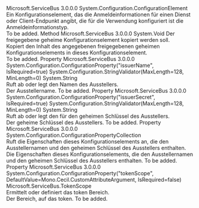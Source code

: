 <Type Name="SharedSecretElement" FullName="Microsoft.ServiceBus.Configuration.SharedSecretElement">
  <TypeSignature Language="C#" Value="public class SharedSecretElement : System.Configuration.ConfigurationElement" />
  <TypeSignature Language="ILAsm" Value=".class public auto ansi beforefieldinit SharedSecretElement extends System.Configuration.ConfigurationElement" />
  <TypeSignature Language="DocId" Value="T:Microsoft.ServiceBus.Configuration.SharedSecretElement" />
  <TypeSignature Language="VB.NET" Value="Public Class SharedSecretElement&#xA;Inherits ConfigurationElement" />
  <TypeSignature Language="F#" Value="type SharedSecretElement = class&#xA;    inherit ConfigurationElement" />
  <AssemblyInfo>
    <AssemblyName>Microsoft.ServiceBus</AssemblyName>
    <AssemblyVersion>3.0.0.0</AssemblyVersion>
  </AssemblyInfo>
  <Base>
    <BaseTypeName>System.Configuration.ConfigurationElement</BaseTypeName>
  </Base>
  <Interfaces />
  <Docs>
    <summary>Ein Konfigurationselement, das die Anmeldeinformationen für einen Dienst oder Client-Endpunkt angibt, die für die Verwendung konfiguriert ist die <see cref="T:Microsoft.ServiceBus.SharedSecretTokenProvider" /> Anmeldeinformationstyp.</summary>
    <remarks>To be added.</remarks>
  </Docs>
  <Members>
    <Member MemberName="CopyFrom">
      <MemberSignature Language="C#" Value="public void CopyFrom (Microsoft.ServiceBus.Configuration.SharedSecretElement source);" />
      <MemberSignature Language="ILAsm" Value=".method public hidebysig instance void CopyFrom(class Microsoft.ServiceBus.Configuration.SharedSecretElement source) cil managed" />
      <MemberSignature Language="DocId" Value="M:Microsoft.ServiceBus.Configuration.SharedSecretElement.CopyFrom(Microsoft.ServiceBus.Configuration.SharedSecretElement)" />
      <MemberSignature Language="VB.NET" Value="Public Sub CopyFrom (source As SharedSecretElement)" />
      <MemberSignature Language="F#" Value="member this.CopyFrom : Microsoft.ServiceBus.Configuration.SharedSecretElement -&gt; unit" Usage="sharedSecretElement.CopyFrom source" />
      <MemberType>Method</MemberType>
      <AssemblyInfo>
        <AssemblyName>Microsoft.ServiceBus</AssemblyName>
        <AssemblyVersion>3.0.0.0</AssemblyVersion>
      </AssemblyInfo>
      <ReturnValue>
        <ReturnType>System.Void</ReturnType>
      </ReturnValue>
      <Parameters>
        <Parameter Name="source" Type="Microsoft.ServiceBus.Configuration.SharedSecretElement" />
      </Parameters>
      <Docs>
        <param name="source">Der freigegebene geheime Konfigurationselement kopiert werden soll.</param>
        <summary>Kopiert den Inhalt des angegebenen freigegebenen geheimen Konfigurationselements in dieses Konfigurationselement.</summary>
        <remarks>To be added.</remarks>
      </Docs>
    </Member>
    <Member MemberName="IssuerName">
      <MemberSignature Language="C#" Value="public string IssuerName { get; set; }" />
      <MemberSignature Language="ILAsm" Value=".property instance string IssuerName" />
      <MemberSignature Language="DocId" Value="P:Microsoft.ServiceBus.Configuration.SharedSecretElement.IssuerName" />
      <MemberSignature Language="VB.NET" Value="Public Property IssuerName As String" />
      <MemberSignature Language="F#" Value="member this.IssuerName : string with get, set" Usage="Microsoft.ServiceBus.Configuration.SharedSecretElement.IssuerName" />
      <MemberType>Property</MemberType>
      <AssemblyInfo>
        <AssemblyName>Microsoft.ServiceBus</AssemblyName>
        <AssemblyVersion>3.0.0.0</AssemblyVersion>
      </AssemblyInfo>
      <Attributes>
        <Attribute>
          <AttributeName>System.Configuration.ConfigurationProperty("issuerName", IsRequired=true)</AttributeName>
        </Attribute>
        <Attribute>
          <AttributeName>System.Configuration.StringValidator(MaxLength=128, MinLength=0)</AttributeName>
        </Attribute>
      </Attributes>
      <ReturnValue>
        <ReturnType>System.String</ReturnType>
      </ReturnValue>
      <Docs>
        <summary>Ruft ab oder legt den Namen des Ausstellers.</summary>
        <value>Der Ausstellername.</value>
        <remarks>To be added.</remarks>
      </Docs>
    </Member>
    <Member MemberName="IssuerSecret">
      <MemberSignature Language="C#" Value="public string IssuerSecret { get; set; }" />
      <MemberSignature Language="ILAsm" Value=".property instance string IssuerSecret" />
      <MemberSignature Language="DocId" Value="P:Microsoft.ServiceBus.Configuration.SharedSecretElement.IssuerSecret" />
      <MemberSignature Language="VB.NET" Value="Public Property IssuerSecret As String" />
      <MemberSignature Language="F#" Value="member this.IssuerSecret : string with get, set" Usage="Microsoft.ServiceBus.Configuration.SharedSecretElement.IssuerSecret" />
      <MemberType>Property</MemberType>
      <AssemblyInfo>
        <AssemblyName>Microsoft.ServiceBus</AssemblyName>
        <AssemblyVersion>3.0.0.0</AssemblyVersion>
      </AssemblyInfo>
      <Attributes>
        <Attribute>
          <AttributeName>System.Configuration.ConfigurationProperty("issuerSecret", IsRequired=true)</AttributeName>
        </Attribute>
        <Attribute>
          <AttributeName>System.Configuration.StringValidator(MaxLength=128, MinLength=0)</AttributeName>
        </Attribute>
      </Attributes>
      <ReturnValue>
        <ReturnType>System.String</ReturnType>
      </ReturnValue>
      <Docs>
        <summary>Ruft ab oder legt den für den geheimen Schlüssel des Ausstellers.</summary>
        <value>Der geheime Schlüssel des Ausstellers.</value>
        <remarks>To be added.</remarks>
      </Docs>
    </Member>
    <Member MemberName="Properties">
      <MemberSignature Language="C#" Value="protected override System.Configuration.ConfigurationPropertyCollection Properties { get; }" />
      <MemberSignature Language="ILAsm" Value=".property instance class System.Configuration.ConfigurationPropertyCollection Properties" />
      <MemberSignature Language="DocId" Value="P:Microsoft.ServiceBus.Configuration.SharedSecretElement.Properties" />
      <MemberSignature Language="VB.NET" Value="Protected Overrides ReadOnly Property Properties As ConfigurationPropertyCollection" />
      <MemberSignature Language="F#" Value="member this.Properties : System.Configuration.ConfigurationPropertyCollection" Usage="Microsoft.ServiceBus.Configuration.SharedSecretElement.Properties" />
      <MemberType>Property</MemberType>
      <AssemblyInfo>
        <AssemblyName>Microsoft.ServiceBus</AssemblyName>
        <AssemblyVersion>3.0.0.0</AssemblyVersion>
      </AssemblyInfo>
      <ReturnValue>
        <ReturnType>System.Configuration.ConfigurationPropertyCollection</ReturnType>
      </ReturnValue>
      <Docs>
        <summary>Ruft die Eigenschaften dieses Konfigurationselements an, die den Ausstellernamen und den geheimen Schlüssel des Ausstellers enthalten.</summary>
        <value>Die Eigenschaften dieses Konfigurationselements, die den Ausstellernamen und den geheimen Schlüssel des Ausstellers enthalten.</value>
        <remarks>To be added.</remarks>
      </Docs>
    </Member>
    <Member MemberName="TokenScope">
      <MemberSignature Language="C#" Value="public Microsoft.ServiceBus.TokenScope TokenScope { get; set; }" />
      <MemberSignature Language="ILAsm" Value=".property instance valuetype Microsoft.ServiceBus.TokenScope TokenScope" />
      <MemberSignature Language="DocId" Value="P:Microsoft.ServiceBus.Configuration.SharedSecretElement.TokenScope" />
      <MemberSignature Language="VB.NET" Value="Public Property TokenScope As TokenScope" />
      <MemberSignature Language="F#" Value="member this.TokenScope : Microsoft.ServiceBus.TokenScope with get, set" Usage="Microsoft.ServiceBus.Configuration.SharedSecretElement.TokenScope" />
      <MemberType>Property</MemberType>
      <AssemblyInfo>
        <AssemblyName>Microsoft.ServiceBus</AssemblyName>
        <AssemblyVersion>3.0.0.0</AssemblyVersion>
      </AssemblyInfo>
      <Attributes>
        <Attribute>
          <AttributeName>System.Configuration.ConfigurationProperty("tokenScope", DefaultValue=Mono.Cecil.CustomAttributeArgument, IsRequired=false)</AttributeName>
        </Attribute>
      </Attributes>
      <ReturnValue>
        <ReturnType>Microsoft.ServiceBus.TokenScope</ReturnType>
      </ReturnValue>
      <Docs>
        <summary>Ermittelt oder definiert das token Bereich.</summary>
        <value>Der Bereich, auf das token.</value>
        <remarks>To be added.</remarks>
      </Docs>
    </Member>
  </Members>
</Type>